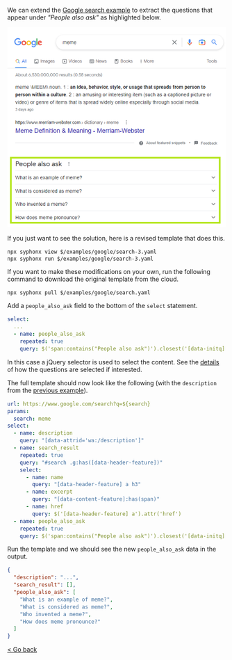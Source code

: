 We can extend the [Google search example](google-search.md) to extract the questions that appear under *"People also ask"* as highlighted below.

<kbd><img src="images/google-search-3.png" /></kbd>

If you just want to see the solution, here is a revised template that does this.
```
npx syphonx view $/examples/google/search-3.yaml
npx syphonx run $/examples/google/search-3.yaml
```

If you want to make these modifications on your own, run the following command to download the original template from the cloud.
```
npx syphonx pull $/examples/google/search.yaml
```

Add a `people_also_ask` field to the bottom of the `select` statement.
```yaml
select:
  ...
  - name: people_also_ask
    repeated: true
    query: $('span:contains("People also ask")').closest('[data-initq]').find('[data-q] [role=button]').filter('/\\?$/')
```

In this case a jQuery selector is used to select the content. See the [details](google-search-3a.md) of how the questions are selected if interested.

The full template should now look like the following (with the `description` from the [previous example](google-search-2.md)).
```yaml
url: https://www.google.com/search?q=${search}
params:
  search: meme
select:
  - name: description
    query: "[data-attrid='wa:/description']"
  - name: search_result
    repeated: true
    query: "#search .g:has([data-header-feature])"
    select:
      - name: name
        query: "[data-header-feature] a h3"
      - name: excerpt
        query: "[data-content-feature]:has(span)"
      - name: href
        query: $('[data-header-feature] a').attr('href')
  - name: people_also_ask
    repeated: true
    query: $('span:contains("People also ask")').closest('[data-initq]').find('[data-q] [role=button]').filter('/\\?$/')
```

Run the template and we should see the new `people_also_ask` data in the output.
```json
{
  "description": "...",
  "search_result": [],
  "people_also_ask": [
    "What is an example of meme?",
    "What is considered as meme?",
    "Who invented a meme?",
    "How does meme pronounce?"
  ]
}
```

[< Go back](index.md)

